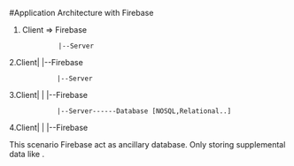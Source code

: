 #Application Architecture with Firebase


1. Client => Firebase



				|--Server
2.Client|
				|--Firebase




				|--Server
3.Client|    |
				|--Firebase



				|--Server------Database [NOSQL,Relational..]
4.Client|    |
				|--Firebase

This scenario Firebase act as ancillary database. Only storing supplemental data like  .